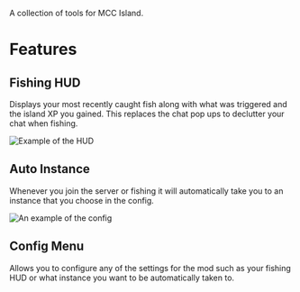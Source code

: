A collection of tools for MCC Island.

# Features
## Fishing HUD
Displays your most recently caught fish along with what was triggered and the island XP you gained. This replaces the chat pop ups to declutter your chat when fishing.

![Example of the HUD](https://cdn.modrinth.com/data/cached_images/868273db50f5407db816a47dda7a3e8c55d5e680.png)

## Auto Instance
Whenever you join the server or fishing it will automatically take you to an instance that you choose in the config.

![An example of the config](https://cdn.modrinth.com/data/cached_images/1eb47095aecb3fce460feb8dc964290cc728d29c_0.webp)

## Config Menu
Allows you to configure any of the settings for the mod such as your fishing HUD or what instance you want to be automatically taken to.
